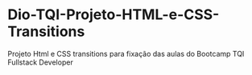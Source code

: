 # Dio-TQI-Projeto-HTML-e-CSS-Transitions
Projeto Html e CSS transitions para fixação das aulas do Bootcamp TQI Fullstack Developer
